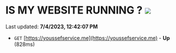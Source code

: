 # IS MY WEBSITE RUNNING ? [![](https://img.shields.io/static/v1?label=Sponsor&message=%E2%9D%A4&logo=GitHub&color=%23fe8e86)](https://github.com/sponsors/<username>)

Last updated: **7/4/2023, 12:42:07 PM**

- `GET` [https://youssefservice.me](https://youssefservice.me) - **Up** (828ms)
